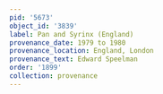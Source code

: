 ```yaml
---
pid: '5673'
object_id: '3839'
label: Pan and Syrinx (England)
provenance_date: 1979 to 1980
provenance_location: England, London
provenance_text: Edward Speelman
order: '1899'
collection: provenance
---
```

